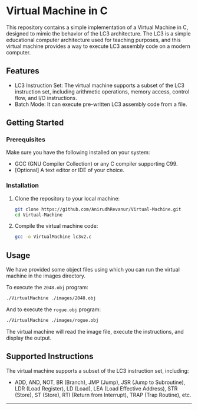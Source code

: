# Virtual Machine in C 

This repository contains a simple implementation of a Virtual Machine in C, designed to mimic the behavior of the LC3 architecture. The LC3 is a simple educational computer architecture used for teaching purposes, and this virtual machine provides a way to execute LC3 assembly code on a modern computer.

## Features

- LC3 Instruction Set: The virtual machine supports a subset of the LC3 instruction set, including arithmetic operations, memory access, control flow, and I/O instructions.
- Batch Mode: It can execute pre-written LC3 assembly code from a file.

## Getting Started

### Prerequisites

Make sure you have the following installed on your system:

- GCC (GNU Compiler Collection) or any C compiler supporting C99.
- [Optional] A text editor or IDE of your choice.

### Installation

1. Clone the repository to your local machine:

   ```bash
   git clone https://github.com/AnirudhRevanur/Virtual-Machine.git
   cd Virtual-Machine
   ```

2. Compile the virtual machine code:

   ```bash
   gcc -o VirtualMachine lc3v2.c
   ```

## Usage

We have provided some object files using which you can run the virtual machine in the images directory.

To execute the `2048.obj` program:

```bash
./VirtualMachine ./images/2048.obj
```

And to execute the `rogue.obj` program:

```bash
./VirtualMachine ./images/rogue.obj
```

The virtual machine will read the image file, execute the instructions, and display the output.



## Supported Instructions

The virtual machine supports a subset of the LC3 instruction set, including:

- ADD, AND, NOT, BR (Branch), JMP (Jump), JSR (Jump to Subroutine), LDR (Load Register), LD (Load), LEA (Load Effective Address), STR (Store), ST (Store), RTI (Return from Interrupt), TRAP (Trap Routine), etc.

---